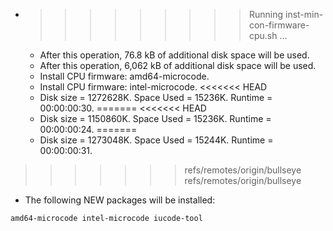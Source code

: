 * >>>>>>>>> Running inst-min-con-firmware-cpu.sh ...
  * After this operation, 76.8 kB of additional disk space will be used.
  * After this operation, 6,062 kB of additional disk space will be used.
  * Install CPU firmware: amd64-microcode.
  * Install CPU firmware: intel-microcode.
<<<<<<< HEAD
  * Disk size = 1272628K. Space Used = 15236K. Runtime = 00:00:00:30.
=======
<<<<<<< HEAD
  * Disk size = 1150860K. Space Used = 15236K. Runtime = 00:00:00:24.
=======
  * Disk size = 1273048K. Space Used = 15244K. Runtime = 00:00:00:31.
>>>>>>> refs/remotes/origin/bullseye
>>>>>>> refs/remotes/origin/bullseye
  * The following NEW packages will be installed:
  ```bash
amd64-microcode intel-microcode iucode-tool
  ```
